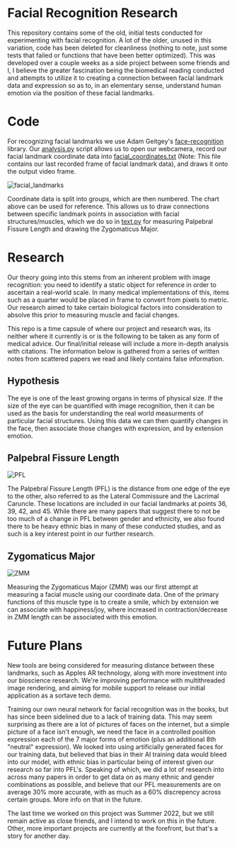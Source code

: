 # Facial Recognition Research
This repository contains some of the old, initial tests conducted for experimenting with facial recognition. A lot of the older, unused in this variation, code has been deleted for cleanliness (nothing to note, just some tests that failed or functions that have been better optimized). This was developed over a couple weeks as a side project between some friends and I, I believe the greater fascination being the biomedical reading conducted and attempts to utilize it to creating a connection between facial landmark data and expression so as to, in an elementary sense, understand human emotion via the position of these facial landmarks.
# Code
For recognizing facial landmarks we use Adam Geitgey's [face-recognition](https://pypi.org/project/face-recognition/) library. Our [analysis.py](/analysis.py) script allows us to open our webcamera, record our facial landmark coordinate data into [facial_coordinates.txt](/facial_coordinates.txt) (Note: This file contains our last recorded frame of facial landmark data), and draws it onto the output video frame.

![facial_landmarks](https://cdn-images-1.medium.com/v2/resize:fit:1600/1*AbEg31EgkbXSQehuNJBlWg.png)

Coordinate data is split into groups, which are then numbered. The chart above can be used for reference. This allows us to draw connections between specific landmark points in association with facial structures/muscles, which we do so in [text.py](/text.py) for measuring Palpebral Fissure Length and drawing the Zygomaticus Major.
# Research
Our theory going into this stems from an inherent problem with image recognition: you need to identify a static object for reference in order to ascertain a real-world scale. In many medical implementations of this, items such as a quarter would be placed in frame to convert from pixels to metric. Our research aimed to take certain biological factors into consideration to absolve this prior to measuring muscle and facial changes.

This repo is a time capsule of where our project and research was, its neither where it currently is or is the following to be taken as any form of medical advice. Our final/initial release will include a more in-depth analysis with citations. The information below is gathered from a series of written notes from scattered papers we read and likely contains false information.
## Hypothesis
The eye is one of the least growing organs in terms of physical size. If the size of the eye can be quantified with image recognition, then it can be used as the basis for understanding the real world measurments of particular facial structures. Using this data we can then quantify changes in the face, then associate those changes with expression, and by extension emotion.
## Palpebral Fissure Length
![PFL](https://slideplayer.com/slide/13148188/79/images/5/Figure+15.1a+The+eye+and+accessory+structures..jpg)

The Palpebral Fissure Length (PFL) is the distance from one edge of the eye to the other, also referred to as the Lateral Commissure and the Lacrimal Caruncle. These locations are included in our facial landmarks at points 36, 39, 42, and 45. While there are many papers that suggest there to not be too much of a change in PFL between gender and ethnicity, we also found there to be heavy ethnic bias in many of these conducted studies, and as such is a key interest point in our further research.
## Zygomaticus Major
![ZMM](https://images.ctfassets.net/u2qv1tdtdbbu/3rcKvkhFSeYjJ6OR440X5Y/f35731c5d60e738ef213f139dee134fb/ce597-fig11-zygomaticus-major.jpg)

Measuring the Zygomaticus Major (ZMM) was our first attempt at measuring a facial muscle using our coordinate data. One of the primary functions of this muscle type is to create a smile, which by extension we can associate with happiness/joy, where increased in contraction/decrease in ZMM length can be associated with this emotion.
# Future Plans
New tools are being considered for measuring distance between these landmarks, such as Apples AR technology, along with more investment into our bioscience research. We're improving performance with multithreaded image rendering, and aiming for mobile support to release our initial application as a sortave tech demo.

Training our own neural network for facial recognition was in the books, but has since been sidelined due to a lack of training data. This may seem surprising as there are a lot of pictures of faces on the internet, but a simple picture of a face isn't enough, we need the face in a controlled position expression each of the 7 major forms of emotion (plus an additional 8th "neutral" expression). We looked into using artificially generated faces for our training data, but believed that bias in their AI training data would bleed into our model, with ethnic bias in particular being of interest given our research so far into PFL's. Speaking of which, we did a lot of research into across many papers in order to get data on as many ethnic and gender combinations as possible, and believe that our PFL measurements are on average 30% more accurate, with as much as a 60% discrepency across certain groups. More info on that in the future.

The last time we worked on this project was Summer 2022, but we still remain active as close friends, and I intend to work on this in the future. Other, more important projects are currently at the forefront, but that's a story for another day.
